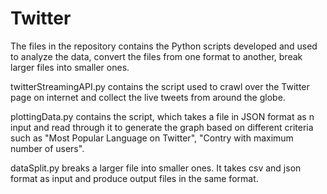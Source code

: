 # Twitter
The files in the repository contains the Python scripts developed and used to analyze the data, convert the files from one format to another, break larger files into smaller ones.

twitterStreamingAPI.py contains the script used to crawl over the Twitter page on internet and collect the live tweets from around the globe.

plottingData.py contains the script, which takes a file in JSON format as n input and read through it to generate the graph based on different criteria such as "Most Popular Language on Twitter", "Contry with maximum number of users".

dataSplit.py breaks a larger file into smaller ones. It takes csv and json format as input and produce output files in the same format.
